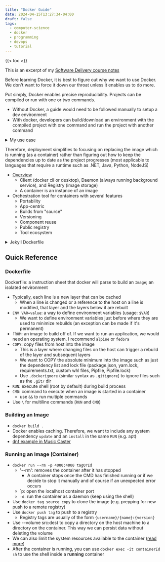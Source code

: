 ```yaml
---
title: "Docker Guide"
date: 2024-04-15T13:27:34-04:00
draft: false
tags:
  - computer-science
  - docker
  - programming
  - devops
  - tutorial
---
```


{{< toc >}}

This is an excerpt of my [Software Delivery course notes](https://blog.elijahlopez.ca/posts/university/cs-489-software-delivery/)

Before learning Docker, it is best to figure out why we want to use Docker. We don't want to force it down our throat unless it enables us to do more.

Put simply, Docker enables precise reproducibility. Projects can be compiled or run with one or two commands.

- Without Docker, a guide would need to be followed manually to setup a dev environment
- With docker, developers can build/download an environment with the compiled project with one command and run the project with another command

<details><summary>My use case</summary>

In my case, I have a music player, Music Caster which I want to port on Linux. Since it's made with Python plus a tkinter custom add-on, there are several issues with setting up the development environment on Linux. One would need to install a non-system version of Python which is difficult on Debian based systems and then they would need to run a script to install one dependency on the system level but the rest virtually. Most importantly, I want to guarantee that when we compile the application for Linux that an important system dependency won't be missing.

We can use Docker to ensure that builds will always work with one command on new machines and don't have to worry about getting it to work on all the different distros just to produce an executable anyways. The `Image` in this case is an environment to run the deployment procedure rather than running the application itself.

</details>

Therefore, deployment simplifies to focusing on replacing the image which is running (as a container) rather than figuring out how to keep the  dependencies up to date as the project progresses (most applicable to languages that require a runtime such as .NET, Java, Python, NodeJS)

- [Overview](https://docs.docker.com/get-started/overview/)
  - Client (docker cli or desktop), Daemon (always running background service), and Registry (image storage)
  - A container is an instance of an image
- Orchestration tool for containers with several features
  - Portability
  - App-centric
  - Builds from "source"
  - Versioning
  - Component reuse
  - Public registry
  - Tool ecosystem

<details><summary>Jekyll Dockerfile</summary>

```Dockerfile
FROM jekyll/jekyll:3.8.6
# the base image sets the working directory to /srv/jekyll
# the base image already uses EXPOSE 4000
COPY . .
RUN bundle install
CMD bundle exec jekyll serve
```

</details>

## Quick Reference

### Dockerfile

Dockerfile: a instruction sheet that docker will parse to build an `Image`; an isolated environment

- Typically, each line is a new layer that can be cached
  - When a line is changed or a reference to the host on a line is modified, that layer and the layers below it are rebuilt
- `ENV VAR=value`: a way to define environment variables (usage: `$VAR`)
  - We want to define environment variables just before where they are used to minimize rebuilds (an exception can be made if it's permanent)
- `FROM`: an image to build off of. If we want to run an application, we would need an operating system. I recommend `alpine` or `fedora`
- `COPY`: copy files from host into the image
  - This is a layer where changing files on the host can trigger a rebuild of the layer and subsequent layers
  - We want to COPY the absolute minimum into the image such as just the dependency list and lock file (package.json, yarn.lock, requirements.txt, custom whl files, Pipfile, Pipfile.lock)
  - Use `.dockerignore` (similar syntax as `.gitignore`) to ignore files such as the `.git/` dir
- `RUN`: execute shell (root by default) during build process
- `CMD`: command to execute when an image is started in a container
  - use `&&` to run multiple commands
- Use `\` for multiline commands (`RUN` and `CMD`)

### Building an Image

- `docker build .`
- Docker enables caching. Therefore, we want to include any system dependency `update` and an `install` in the same `RUN` (e.g. apt)
- [dnf example in Music Caster](https://github.com/elibroftw/music-caster/blob/master/Dockerfile#L7)

### Running an Image (Container)

- `docker run --rm -p 4000:4000 tagOrId`
  - '--rm': removes the container after it has stopped
    - A container stops once the CMD has finished running or if we decide to stop it manually and of course if an unexpected error occurs
  - `p: open the localhost container port
  - `-d`: run the container as a daemon (keep using the shell)
- Use `docker tag source copy` to clone the image (e.g. prepping for new push to a remote registry)
- Use `docker push tag` to push to a registry
  - Registry tags are usually of the form `{username}/{name}:{version}`
- Use --volume src:dest to copy a directory on the host machine to a directory on the container. This way we can persist data without deleting the volume
- We can also limit the system resources available to the container ([read more](https://docs.docker.com/config/containers/resource_constraints/#limit-a-containers-access-to-memory))
- After the container is running, you can use `docker exec -it containerId sh` to use the shell inside a **running** container
